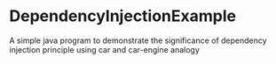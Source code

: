 # DependencyInjectionExample
A simple java program to demonstrate the significance of  dependency injection principle using car and car-engine analogy
